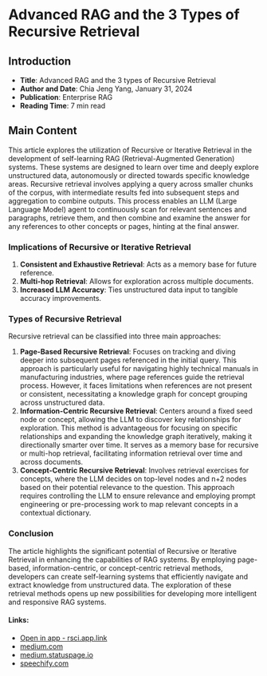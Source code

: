# Advanced RAG and the 3 Types of Recursive Retrieval
## Introduction
- **Title**: Advanced RAG and the 3 types of Recursive Retrieval
- **Author and Date**: Chia Jeng Yang, January 31, 2024
- **Publication**: Enterprise RAG
- **Reading Time**: 7 min read
## Main Content
This article explores the utilization of Recursive or Iterative Retrieval in the development of self-learning RAG (Retrieval-Augmented Generation) systems. These systems are designed to learn over time and deeply explore unstructured data, autonomously or directed towards specific knowledge areas. Recursive retrieval involves applying a query across smaller chunks of the corpus, with intermediate results fed into subsequent steps and aggregation to combine outputs. This process enables an LLM (Large Language Model) agent to continuously scan for relevant sentences and paragraphs, retrieve them, and then combine and examine the answer for any references to other concepts or pages, hinting at the final answer.
### Implications of Recursive or Iterative Retrieval
1. **Consistent and Exhaustive Retrieval**: Acts as a memory base for future reference.
2. **Multi-hop Retrieval**: Allows for exploration across multiple documents.
3. **Increased LLM Accuracy**: Ties unstructured data input to tangible accuracy improvements.
### Types of Recursive Retrieval
Recursive retrieval can be classified into three main approaches:
1. **Page-Based Recursive Retrieval**: Focuses on tracking and diving deeper into subsequent pages referenced in the initial query. This approach is particularly useful for navigating highly technical manuals in manufacturing industries, where page references guide the retrieval process. However, it faces limitations when references are not present or consistent, necessitating a knowledge graph for concept grouping across unstructured data.
2. **Information-Centric Recursive Retrieval**: Centers around a fixed seed node or concept, allowing the LLM to discover key relationships for exploration. This method is advantageous for focusing on specific relationships and expanding the knowledge graph iteratively, making it directionally smarter over time. It serves as a memory base for recursive or multi-hop retrieval, facilitating information retrieval over time and across documents.
3. **Concept-Centric Recursive Retrieval**: Involves retrieval exercises for concepts, where the LLM decides on top-level nodes and n+2 nodes based on their potential relevance to the question. This approach requires controlling the LLM to ensure relevance and employing prompt engineering or pre-processing work to map relevant concepts in a contextual dictionary.
### Conclusion
The article highlights the significant potential of Recursive or Iterative Retrieval in enhancing the capabilities of RAG systems. By employing page-based, information-centric, or concept-centric retrieval methods, developers can create self-learning systems that efficiently navigate and extract knowledge from unstructured data. The exploration of these retrieval methods opens up new possibilities for developing more intelligent and responsive RAG systems.
#### Links:
  - [Open in app - rsci.app.link](https://rsci.app.link/?%24canonical_url=https%3A%2F%2Fmedium.com%2Fp%2Fcdd0fa52e1ba&%7Efeature=LoOpenInAppButton&%7Echannel=ShowPostUnderCollection&source=---two_column_layout_nav----------------------------------)
  - [medium.com](https://medium.com/enterprise-rag?source=post_page-----cdd0fa52e1ba--------------------------------)
  - [medium.statuspage.io](https://medium.statuspage.io/?source=post_page-----cdd0fa52e1ba--------------------------------)
  - [speechify.com](https://speechify.com/medium?source=post_page-----cdd0fa52e1ba--------------------------------)